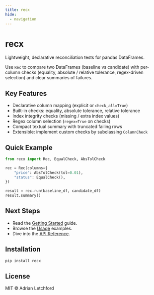 ```yaml
---
title: recx
hide:
  - navigation
---
```


# recx

Lightweight, declarative reconciliation tests for pandas DataFrames.

Use `Rec` to compare two DataFrames (baseline vs candidate) with per-column checks (equality, absolute / relative tolerance, regex-driven selection) and clear summaries of failures.

## Key Features

- Declarative column mapping (explicit or `check_all=True`)
- Built-in checks: equality, absolute tolerance, relative tolerance
- Index integrity checks (missing / extra index values)
- Regex column selection (`regex=True` on checks)
- Compact textual summary with truncated failing rows
- Extensible: implement custom checks by subclassing `ColumnCheck`

## Quick Example

```python
from recx import Rec, EqualCheck, AbsTolCheck

rec = Rec(columns={
    "price": AbsTolCheck(tol=0.01),
    "status": EqualCheck(),
})

result = rec.run(baseline_df, candidate_df)
result.summary()
```

## Next Steps

* Read the [Getting Started](getting-started.md) guide.
* Browse the [Usage](usage.md) examples.
* Dive into the [API Reference](api.md).

## Installation

```bash
pip install recx
```

## License

MIT © Adrian Letchford
